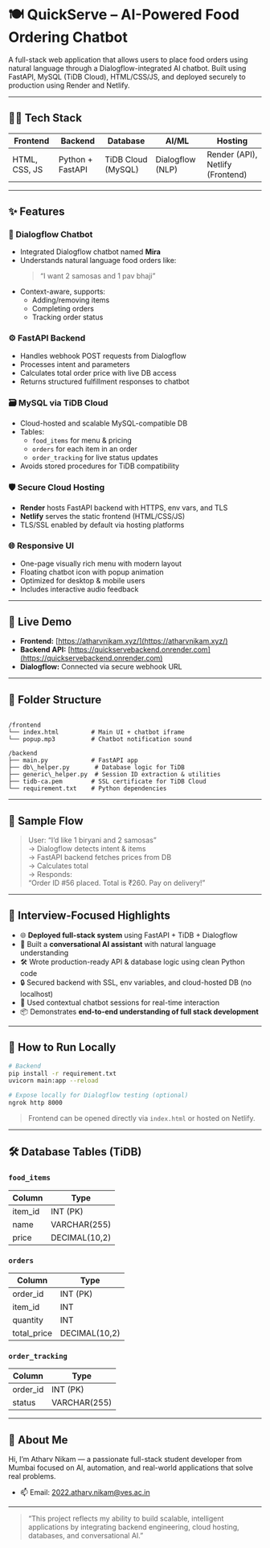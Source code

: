 


# 🍽️ QuickServe – AI-Powered Food Ordering Chatbot

A full-stack web application that allows users to place food orders using natural language through a Dialogflow-integrated AI chatbot. Built using FastAPI, MySQL (TiDB Cloud), HTML/CSS/JS, and deployed securely to production using Render and Netlify.

---

## 👨‍💻 Tech Stack

| Frontend        | Backend             | Database           | AI/ML            | Hosting           |
|-----------------|---------------------|---------------------|------------------|--------------------|
| HTML, CSS, JS   | Python + FastAPI    | TiDB Cloud (MySQL)  | Dialogflow (NLP) | Render (API), Netlify (Frontend) |

---

## ✨ Features

### 🧠 Dialogflow Chatbot
- Integrated Dialogflow chatbot named **Mira**
- Understands natural language food orders like:
  > “I want 2 samosas and 1 pav bhaji”
- Context-aware, supports:
  - Adding/removing items
  - Completing orders
  - Tracking order status

### ⚙️ FastAPI Backend
- Handles webhook POST requests from Dialogflow
- Processes intent and parameters
- Calculates total order price with live DB access
- Returns structured fulfillment responses to chatbot

### 🗃️ MySQL via TiDB Cloud
- Cloud-hosted and scalable MySQL-compatible DB
- Tables:
  - `food_items` for menu & pricing
  - `orders` for each item in an order
  - `order_tracking` for live status updates
- Avoids stored procedures for TiDB compatibility

### 🛡️ Secure Cloud Hosting
- **Render** hosts FastAPI backend with HTTPS, env vars, and TLS
- **Netlify** serves the static frontend (HTML/CSS/JS)
- TLS/SSL enabled by default via hosting platforms

### 🌐 Responsive UI
- One-page visually rich menu with modern layout
- Floating chatbot icon with popup animation
- Optimized for desktop & mobile users
- Includes interactive audio feedback

---

## 🚀 Live Demo

- **Frontend:** [https://atharvnikam.xyz/](https://atharvnikam.xyz/)
- **Backend API:** [https://quickservebackend.onrender.com](https://quickservebackend.onrender.com)
- **Dialogflow:** Connected via secure webhook URL

---

## 📂 Folder Structure

```

/frontend
└── index.html         # Main UI + chatbot iframe
└── popup.mp3          # Chatbot notification sound

/backend
├── main.py            # FastAPI app
├── db\_helper.py       # Database logic for TiDB
├── generic\_helper.py  # Session ID extraction & utilities
├── tidb-ca.pem        # SSL certificate for TiDB Cloud
└── requirement.txt    # Python dependencies

````

---

## 🧪 Sample Flow

> User: “I’d like 1 biryani and 2 samosas”  
> → Dialogflow detects intent & items  
> → FastAPI backend fetches prices from DB  
> → Calculates total  
> → Responds:  
> “Order ID #56 placed. Total is ₹260. Pay on delivery!”

---

## 💼 Interview-Focused Highlights

- 🌐 **Deployed full-stack system** using FastAPI + TiDB + Dialogflow
- 🧠 Built a **conversational AI assistant** with natural language understanding
- 🛠️ Wrote production-ready API & database logic using clean Python code
- 🔒 Secured backend with SSL, env variables, and cloud-hosted DB (no localhost)
- 💬 Used contextual chatbot sessions for real-time interaction
- 📦 Demonstrates **end-to-end understanding of full stack development**

---

## 📌 How to Run Locally

```bash
# Backend
pip install -r requirement.txt
uvicorn main:app --reload

# Expose locally for Dialogflow testing (optional)
ngrok http 8000
````

> Frontend can be opened directly via `index.html` or hosted on Netlify.

---

## 🛠️ Database Tables (TiDB)

### `food_items`

| Column   | Type          |
| -------- | ------------- |
| item\_id | INT (PK)      |
| name     | VARCHAR(255)  |
| price    | DECIMAL(10,2) |

### `orders`

| Column       | Type          |
| ------------ | ------------- |
| order\_id    | INT (PK)      |
| item\_id     | INT           |
| quantity     | INT           |
| total\_price | DECIMAL(10,2) |

### `order_tracking`

| Column    | Type         |
| --------- | ------------ |
| order\_id | INT (PK)     |
| status    | VARCHAR(255) |

---

## 🙋 About Me

Hi, I’m Atharv Nikam — a passionate full-stack student developer from Mumbai focused on AI, automation, and real-world applications that solve real problems.

* 📫 Email: [2022.atharv.nikam@ves.ac.in](mailto:2022.atharv.nikam@ves.ac.in)

---

> “This project reflects my ability to build scalable, intelligent applications by integrating backend engineering, cloud hosting, databases, and conversational AI.”

```


